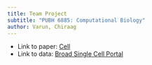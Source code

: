 ```yaml
---
title: Team Project
subtitle: "PUBH 6885: Computational Biology"
author: Varun, Chiraag
---
```


-   Link to paper: [Cell](https://www.cell.com/cell/fulltext/S0092-8674(21)00882-5?_returnURL=https%3A%2F%2Flinkinghub.elsevier.com%2Fretrieve%2Fpii%2FS0092867421008825%3Fshowall%3Dtrue)
-   Link to data: [Broad Single Cell Portal](https://singlecell.broadinstitute.org/single_cell/study/SCP1289/impaired-local-intrinsic-immunity-to-sars-cov-2-infection-in-severe-covid-19#/)
